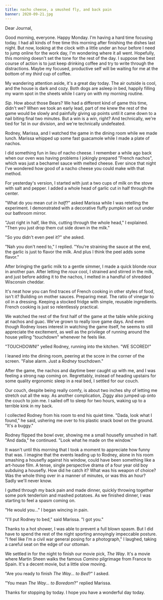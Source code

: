 ```yaml
---
title: nacho cheese, a smushed fly, and back pain
banner: 2020-09-21.jpg
---
```


Dear Journal,

Good morning, everyone.  Happy Monday.  I'm having a hard time
focusing today.  I had all kinds of free time this morning after
finishing the dishes last night.  But now, looking at the clock with a
little under an hour before I need to jump online for the work day,
I'm wondering where it all went.  Hopefully, this morning doesn't set
the tone for the rest of the day.  I suppose the best course of action
is to just keep drinking coffee and try to write through the
distractions.  Maybe my focused, productive self will be waiting for
me at the bottom of my _third_ cup of coffee.

My wandering attention aside, it's a great day today.  The air outside
is cool, and the house is dark and cozy.  Both dogs are asleep in bed,
happily filling my warm spot in the sheets while I carry on with my
morning routine.

_Sip_.  How about those Bears?  We had a different kind of game this
time, didn't we?  When we took an early lead, part of me knew the rest
of the game would be slowly and painfully giving up points until it
came down to a nail biting final two minutes.  But a win is a win,
right?  And technically, we're tied for 1st in our division, and we're
technically undefeated.

Rodney, Marissa, and I watched the game in the dining room while we
made lunch.  Marissa whipped up some fast guacamole while I made a
plate of nachos.

I did something fun in lieu of nacho cheese.  I remember a while ago
back when our oven was having problems I jokingly prepared "French
nachos", which was just a bechamel sauce with melted cheese.  Ever
since that night I've wondered how good of a nacho cheese you could
make with that method.

For yesterday's version, I started with just a two cups of milk on the
stove with salt and pepper.  I added a whole head of garlic cut in
half through the center.

"What do you mean _cut in half_?" asked Marissa while I was retelling
the experiment.  I demonstrated with a decorative fluffy pumpkin set
out under our bathroom mirror.

"Just right in half, like this, cutting through the whole head," I
explained.  "Then you just drop them cut side down in the milk."

"So you didn't even peel it?" she asked.

"Nah you don't need to," I replied.  "You're straining the sauce at
the end, the garlic is just to flavor the milk.  And plus I think the
peel adds some flavor."

After bringing the garlic milk to a gentle simmer, I made a quick
blonde _roux_ in another pan.  After letting the _roux_ cool, I
strained and stirred in the milk, and just before adding it to the
nachos, I melted in a handful of shredded Wisconsin cheddar.

It's neat how you can find traces of French cooking in other styles of
food, isn't it?  Building on mother sauces.  Preparing meat.  The
ratio of vinegar to oil in a dressing.  Keeping a stocked fridge with
simple, reusable ingredients.  French cooking is just so relentlessly
practical.

We watched the rest of the first half of the game at the table while
picking at nachos and guac.  We've grown to really love game days.
And even though Rodney loses interest in watching the game itself, he
seems to still appreciate the excitement, as well as the privilege of
running around the house yelling "touchdown" whenever he feels like.

"TOUCHDOWN!" yelled Rodney, running into the kitchen.  "WE SCORED!"

I leaned into the dining room, peering at the score in the corner of
the screen.  "False alarm.  Just a _Rodney_ touchdown."

After the game, the nachos and daytime beer caught up with me, and I
was feeling a strong nap coming on.  Regrettably, instead of heading
upstairs for some quality ergonomic sleep in a real bed, I settled for
our couch.

Our couch, despite being really comfy, is about two inches shy of
letting me stretch out all the way.  As another complication, Ziggy
also jumped up onto the couch to join me.  I sailed off to sleep for
two hours, waking up to a terrible kink in my back.

I collected Rodney from his room to end his quiet time.  "Dada, look
what I found," he said, ushering me over to his plastic snack bowl on
the ground.  "It's a buggy."

Rodney flipped the bowl over, showing me a small housefly smushed in
half.  "And dada," he continued.  "Look what he made on the window."

It wasn't until this morning that I took a moment to appreciate how
funny that was.  I imagine that the events leading up to Rodney, alone
in his room smashing a housefly against his window, could have been
something like a art-house film.  A tense, single perspective drama of
a four year old boy subduing a housefly.  How did he catch it?  What
was his weapon of choice?  Was the whole thing over in a manner of
minutes, or was this an hour?  Sadly we'll never know.

I gutted through my back pain and made dinner, quickly throwing
together some pork tenderloin and mashed potatoes.  As we finished
dinner, I was starting to feel a spasm coming on.

"He would you..." I began wincing in pain.

"I'll put Rodney to bed," said Marissa.  "I got you."

Thanks to a hot shower, I was able to prevent a full blown spasm.  But
I did have to spend the rest of the night sporting annoyingly
impeccable posture.  "I feel like I'm a civil war general posing for a
photograph," I laughed, taking a careful seat on the edge of our
ottoman.

We settled in for the night to finish our movie pick, _The Way_.  It's
a movie where Martin Sheen walks the famous _Camino_ pilgrimage from
France to Spain.  It's a decent movie, but a little slow moving.

"Are you ready to finish _The Way... to Bed_?" I asked.

"You mean _The Way... to Boredom_?"  replied Marissa.

Thanks for stopping by today.  I hope you have a wonderful day today.
